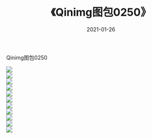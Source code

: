﻿---
layout: post
title:  《Qinimg图包0250》
date:   2021-01-26
img: http://imgx.orgx.ga/Qinimg图包/Qinimg图包0250/000.jpg
categories: [美女, 清纯, 唯美]
---

Qinimg图包0250

 ![](http://imgx.orgx.ga/Qinimg图包/Qinimg图包0250/001.jpg) <br>![](http://imgx.orgx.ga/Qinimg图包/Qinimg图包0250/002.jpg) <br>![](http://imgx.orgx.ga/Qinimg图包/Qinimg图包0250/003.jpg) <br>![](http://imgx.orgx.ga/Qinimg图包/Qinimg图包0250/004.jpg) <br>![](http://imgx.orgx.ga/Qinimg图包/Qinimg图包0250/005.jpg) <br>![](http://imgx.orgx.ga/Qinimg图包/Qinimg图包0250/006.jpg) <br>![](http://imgx.orgx.ga/Qinimg图包/Qinimg图包0250/007.jpg) <br>![](http://imgx.orgx.ga/Qinimg图包/Qinimg图包0250/008.jpg) <br>![](http://imgx.orgx.ga/Qinimg图包/Qinimg图包0250/009.jpg) <br>![](http://imgx.orgx.ga/Qinimg图包/Qinimg图包0250/010.jpg) <br>![](http://imgx.orgx.ga/Qinimg图包/Qinimg图包0250/011.jpg) <br>